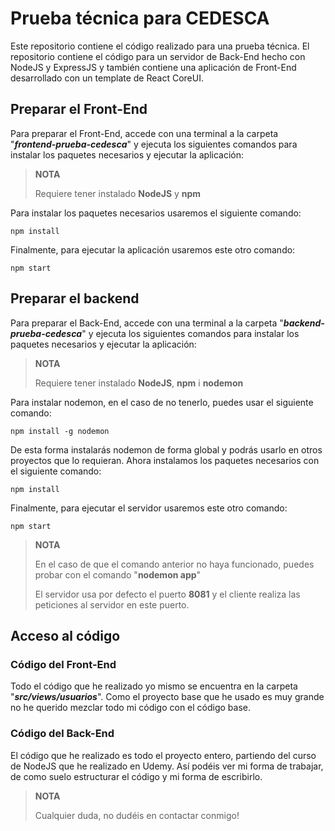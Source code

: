 # Prueba técnica para CEDESCA

Este repositorio contiene el código realizado para una prueba técnica. El repositorio contiene el código para un servidor de Back-End hecho con NodeJS y ExpressJS y también contiene una aplicación de Front-End desarrollado con un template de React CoreUI.

## Preparar el Front-End

Para preparar el Front-End, accede con una terminal a la carpeta "***frontend-prueba-cedesca***" y ejecuta los siguientes comandos para instalar los paquetes necesarios y ejecutar la aplicación:

>**NOTA**
>
>Requiere tener instalado **NodeJS** y **npm**

Para instalar los paquetes necesarios usaremos el siguiente comando:

```
npm install
```

Finalmente, para ejecutar la aplicación usaremos este otro comando:

```
npm start
```

## Preparar el backend

Para preparar el Back-End, accede con una terminal a la carpeta "***backend-prueba-cedesca***" y ejecuta los siguientes comandos para instalar los paquetes necesarios y ejecutar la aplicación:

>**NOTA**
>
>Requiere tener instalado **NodeJS**, **npm** i **nodemon**

Para instalar nodemon, en el caso de no tenerlo, puedes usar el siguiente comando:

```
npm install -g nodemon
```

De esta forma instalarás nodemon de forma global y podrás usarlo en otros proyectos que lo requieran. Ahora instalamos los paquetes necesarios con el siguiente comando:

```
npm install
```

Finalmente, para ejecutar el servidor usaremos este otro comando:

```
npm start
```

>**NOTA**
>
>En el caso de que el comando anterior no haya funcionado, puedes probar con el comando "**nodemon app**"
>
> El servidor usa por defecto el puerto **8081** y el cliente realiza las peticiones al servidor en este puerto.

## Acceso al código

### Código del Front-End

Todo el código que he realizado yo mismo se encuentra en la carpeta "***src/views/usuarios***". Como el proyecto base que he usado es muy grande no he querido mezclar todo mi código con el código base.

### Código del Back-End

El código que he realizado es todo el proyecto entero, partiendo del curso de NodeJS que he realizado en Udemy. Así podéis ver mi forma de trabajar, de como suelo estructurar el código y mi forma de escribirlo.

>**NOTA**
>
>Cualquier duda, no dudéis en contactar conmigo!